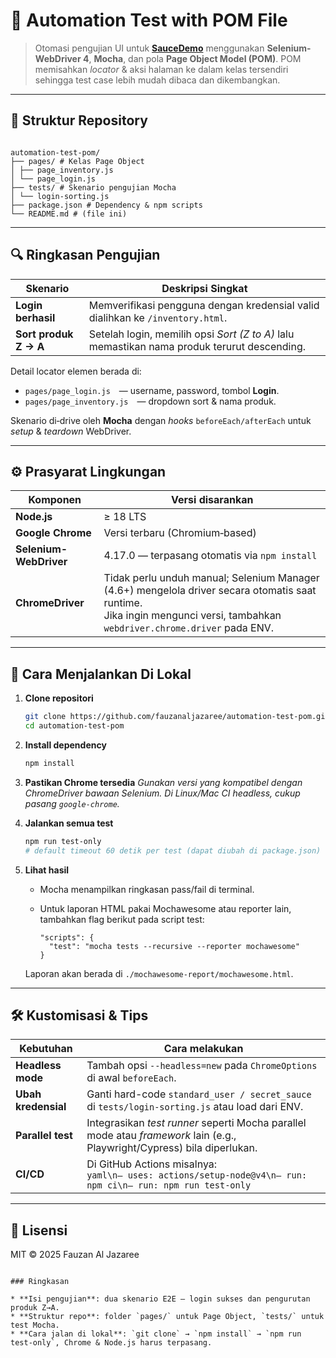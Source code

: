 # 🧪 Automation Test with POM File

> Otomasi pengujian UI untuk **[SauceDemo](https://www.saucedemo.com/)** menggunakan **Selenium-WebDriver 4**, **Mocha**, dan pola **Page Object Model (POM)**.
> POM memisahkan _locator_ & aksi halaman ke dalam kelas tersendiri sehingga test case lebih mudah dibaca dan dikembangkan.

---

## 📂 Struktur Repository

```

automation-test-pom/
├── pages/ # Kelas Page Object
│ ├── page_inventory.js
│ └── page_login.js
├── tests/ # Skenario pengujian Mocha
│ └── login-sorting.js
├── package.json # Dependency & npm scripts
└── README.md # (file ini)

```

---

## 🔍 Ringkasan Pengujian

| Skenario              | Deskripsi Singkat                                                                           |
| --------------------- | ------------------------------------------------------------------------------------------- |
| **Login berhasil**    | Memverifikasi pengguna dengan kredensial valid dialihkan ke `/inventory.html`.              |
| **Sort produk Z → A** | Setelah login, memilih opsi _Sort (Z to A)_ lalu memastikan nama produk terurut descending. |

Detail locator elemen berada di:

- `pages/page_login.js` — username, password, tombol **Login**.
- `pages/page_inventory.js` — dropdown sort & nama produk.

Skenario di‐drive oleh **Mocha** dengan _hooks_ `beforeEach/afterEach` untuk _setup_ & _teardown_ WebDriver.

---

## ⚙️ Prasyarat Lingkungan

| Komponen               | Versi disarankan                                                                                                                                                             |
| ---------------------- | ---------------------------------------------------------------------------------------------------------------------------------------------------------------------------- |
| **Node.js**            | ≥ 18 LTS                                                                                                                                                                     |
| **Google Chrome**      | Versi terbaru (Chromium‐based)                                                                                                                                               |
| **Selenium-WebDriver** | 4.17.0 — terpasang otomatis via `npm install`                                                                                                                                |
| **ChromeDriver**       | Tidak perlu unduh manual; Selenium Manager (4.6+) mengelola driver secara otomatis saat runtime.<br>Jika ingin mengunci versi, tambahkan `webdriver.chrome.driver` pada ENV. |

---

## 🚀 Cara Menjalankan Di Lokal

1. **Clone repositori**

   ```bash
   git clone https://github.com/fauzanaljazaree/automation-test-pom.git
   cd automation-test-pom
   ```

2. **Install dependency**

   ```bash
   npm install
   ```

3. **Pastikan Chrome tersedia**
   _Gunakan versi yang kompatibel dengan ChromeDriver bawaan Selenium.
   Di Linux/Mac CI headless, cukup pasang `google-chrome`._

4. **Jalankan semua test**

   ```bash
   npm run test-only
   # default timeout 60 detik per test (dapat diubah di package.json)
   ```

5. **Lihat hasil**

   - Mocha menampilkan ringkasan pass/fail di terminal.
   - Untuk laporan HTML pakai Mochawesome atau reporter lain, tambahkan flag berikut pada script test:

     ```jsonc
     "scripts": {
       "test": "mocha tests --recursive --reporter mochawesome"
     }
     ```

   Laporan akan berada di `./mochawesome-report/mochawesome.html`.

---

## 🛠️ Kustomisasi & Tips

| Kebutuhan           | Cara melakukan                                                                                                           |
| ------------------- | ------------------------------------------------------------------------------------------------------------------------ |
| **Headless mode**   | Tambah opsi `--headless=new` pada `ChromeOptions` di awal `beforeEach`.                                                  |
| **Ubah kredensial** | Ganti hard-code `standard_user / secret_sauce` di `tests/login-sorting.js` atau load dari ENV.                           |
| **Parallel test**   | Integrasikan _test runner_ seperti Mocha parallel mode atau _framework_ lain (e.g., Playwright/Cypress) bila diperlukan. |
| **CI/CD**           | Di GitHub Actions misalnya:<br>`yaml\n– uses: actions/setup-node@v4\n– run: npm ci\n– run: npm run test-only`            |

---

## 📄 Lisensi

MIT © 2025 Fauzan Al Jazaree

```

### Ringkasan

* **Isi pengujian**: dua skenario E2E – login sukses dan pengurutan produk Z→A.
* **Struktur repo**: folder `pages/` untuk Page Object, `tests/` untuk test Mocha.
* **Cara jalan di lokal**: `git clone` → `npm install` → `npm run test-only`, Chrome & Node.js harus terpasang.
```
